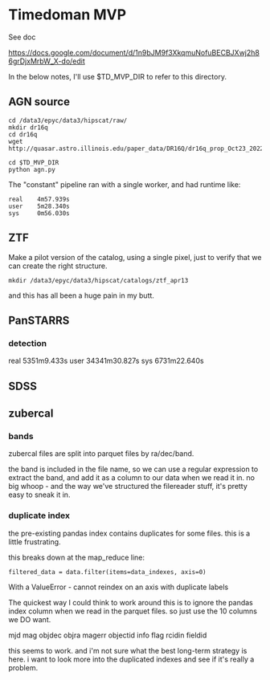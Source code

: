 # Timedoman MVP

See doc

https://docs.google.com/document/d/1n9bJM9f3XkqmuNofuBECBJXwj2h86grDjxMrbW_X-do/edit

In the below notes, I'll use $TD_MVP_DIR to refer to this directory.

## AGN source

```
cd /data3/epyc/data3/hipscat/raw/
mkdir dr16q
cd dr16q
wget http://quasar.astro.illinois.edu/paper_data/DR16Q/dr16q_prop_Oct23_2022.fits.gz
```

```
cd $TD_MVP_DIR
python agn.py
```

The "constant" pipeline ran with a single worker, and had runtime like:

```
real    4m57.939s
user    5m28.340s
sys     0m56.030s
```

## ZTF

Make a pilot version of the catalog, using a single pixel, just to verify that we can
create the right structure.

```
mkdir /data3/epyc/data3/hipscat/catalogs/ztf_apr13
```

and this has all been a huge pain in my butt.

## PanSTARRS

### detection

real    5351m9.433s
user    34341m30.827s
sys     6731m22.640s

## SDSS


## zubercal

### bands

zubercal files are split into parquet files by ra/dec/band. 

the band is included in the file name, so we can use a regular expression to extract the 
band, and add it as a column to our data when we read it in. no big whoop - and the way 
we've structured the filereader stuff, it's pretty easy to sneak it in.

### duplicate index

the pre-existing pandas index contains duplicates for some files. this is a little frustrating.

this breaks down at the map_reduce line:

```
filtered_data = data.filter(items=data_indexes, axis=0)
```

With a ValueError - cannot reindex on an axis with duplicate labels

The quickest way I could think to work around this is to ignore the pandas index column when
we read in the parquet files. so just use the 10 columns we DO want.

mjd
mag
objdec
objra
magerr
objectid
info
flag
rcidin
fieldid

this seems to work. and i'm not sure what the best long-term strategy is here. i want to look
more into the duplicated indexes and see if it's really a problem.